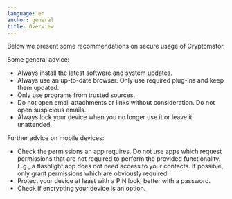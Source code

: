 ```yaml
---
language: en
anchor: general
title: Overview
---
```

<p class="lead">Below we present some recommendations on secure usage of Cryptomator.</p>

Some general advice:

- Always install the latest software and system updates.
- Always use an up-to-date browser. Only use required plug-ins and keep them updated.
- Only use programs from trusted sources.
- Do not open email attachments or links without consideration. Do not open suspicious emails.
- Always lock your device when you no longer use it or leave it unattended.

Further advice on mobile devices:

- Check the permissions an app requires. Do not use apps which request permissions that are not required to perform the provided functionality. E.g., a flashlight app does not need access to your contacts. If possible, only grant permissions which are obviously required.
- Protect your device at least with a PIN lock, better with a password.
- Check if encrypting your device is an option.
